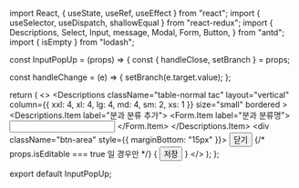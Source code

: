 import React, { useState, useRef, useEffect } from "react";
import { useSelector, useDispatch, shallowEqual } from "react-redux";
import {
  Descriptions,
  Select,
  Input,
  message,
  Modal,
  Form,
  Button,
} from "antd";
import { isEmpty } from "lodash";

const InputPopUp = (props) => {
  const { handleClose, setBranch } = props;

  const handleChange = (e) => {
    setBranch(e.target.value);
  };

  return (
    <>
      <Descriptions
        className="table-normal tac"
        layout="vertical"
        column={{ xxl: 4, xl: 4, lg: 4, md: 4, sm: 2, xs: 1 }}
        size="small"
        bordered
      >
        <Descriptions.Item label="분과 분류 추가">
          <Form.Item label="분과 분류명">
            <Input onChange={handleChange} />
          </Form.Item>
        </Descriptions.Item>
      </Descriptions>
      <div className="btn-area" style={{ marginBottom: "15px" }}>
        <Button className="btn-default" onClick={handleClose}>
          닫기
        </Button>
        {/* props.isEditable === true 일 경우만 */}
        {
          <Button className="btn-default type-a" onClick={handleClose}>
            저장
          </Button>
        }
      </div>
    </>
  );
};

export default InputPopUp;

